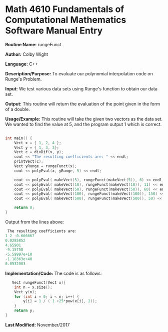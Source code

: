# Math 4610 Fundamentals of Computational Mathematics Software Manual Entry

**Routine Name:**  rungeFunct

**Author:** Colby Wight

**Language:** C++

**Description/Purpose:**  To evaluate our polynomial interpolation code on Runge's Problem.

**Input:** We test various data sets using Runge's function to obtain our data set. 

**Output:** This routine will return the evaluation of the point given in the form of a double.

**Usage/Example:**  This routine will take the given two vectors as the data set. We wanted to find the value at 5, and the program output 1 which is correct. 

```C++
 
int main() {
    Vect x = { 1, 2, 4 };
    Vect y = { 1, 3, 3};
    Vect c = divDif(x, y);
    cout << "The resulting coefficients are: " << endl;
    printVect(c);
    Vect yRunge = rungeFunct(x);
    cout << polyEval(x, yRunge, 5) << endl;

    cout << polyEval( makeVect(5), rungeFunct(makeVect(5)), 6) << endl;
    cout << polyEval( makeVect(10), rungeFunct(makeVect(10)), 11) << endl;
    cout << polyEval( makeVect(50), rungeFunct(makeVect(50)), 60) << endl;
    cout << polyEval( makeVect(100), rungeFunct(makeVect(100)), 150) << endl;
    cout << polyEval( makeVect(500), rungeFunct(makeVect(500)), 50) << endl;

    return 0;
}
```

Output from the lines above:

```C++
 The resulting coefficients are: 
1 2 -0.666667 
0.0285852
4.65901
-9.15758
-5.59997e+10
-1.18363e+40
0.0532003
```

**Implementation/Code:** The code is as follows:
```C++
   Vect rungeFunct(Vect x){
    int n = x.size();
    Vect y(n);
    for (int i = 0; i < n; i++) {
        y[i] = 1 / ( 1 +25*pow(x[i], 2));
    }
    return y;
}
```
**Last Modified:** November/2017
